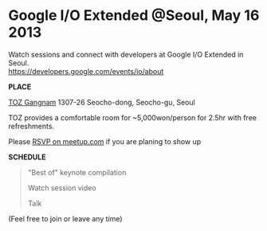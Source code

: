 Google I/O Extended @Seoul, May 16 2013
=======================================

Watch sessions and connect with developers at Google I/O Extended in
Seoul. \
<https://developers.google.com/events/io/about> 

**PLACE**

[TOZ
Gangnam](http://maps.google.com/maps?q=@37.499718,127.025670 "Lat: 37.499718 / Lon: 127.025670") 1307-26
Seocho-dong, Seocho-gu, Seoul

TOZ provides a comfortable room for \~5,000won/person for 2.5hr with
free refreshments.

Please [RSVP on
meetup.com](http://www.meetup.com/computer-science-society/events/111470142/) if
you are planing to show up

**SCHEDULE** 

> "Best of" keynote compilation
>
> Watch session video
>
> Talk

(Feel free to join or leave any time)


